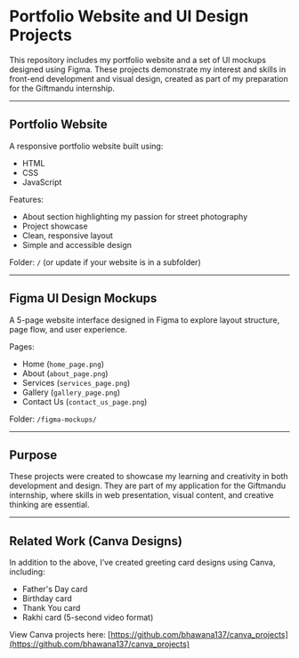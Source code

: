 # Portfolio Website and UI Design Projects

This repository includes my portfolio website and a set of UI mockups designed using Figma. These projects demonstrate my interest and skills in front-end development and visual design, created as part of my preparation for the Giftmandu internship.

---

## Portfolio Website

A responsive portfolio website built using:

- HTML
- CSS
- JavaScript

Features:
- About section highlighting my passion for street photography
- Project showcase
- Clean, responsive layout
- Simple and accessible design


Folder: `/` (or update if your website is in a subfolder)

---

## Figma UI Design Mockups

A 5-page website interface designed in Figma to explore layout structure, page flow, and user experience.

Pages:
- Home (`home_page.png`)
- About (`about_page.png`)
- Services (`services_page.png`)
- Gallery (`gallery_page.png`)
- Contact Us (`contact_us_page.png`)

Folder: `/figma-mockups/`

---

## Purpose

These projects were created to showcase my learning and creativity in both development and design. They are part of my application for the Giftmandu internship, where skills in web presentation, visual content, and creative thinking are essential.

---

## Related Work (Canva Designs)

In addition to the above, I’ve created greeting card designs using Canva, including:

- Father's Day card
- Birthday card
- Thank You card
- Rakhi card (5-second video format)

View Canva projects here: [https://github.com/bhawana137/canva_projects](https://github.com/bhawana137/canva_projects)

